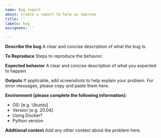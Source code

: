 ```yaml
---
name: Bug report
about: Create a report to help us improve
title: ''
labels: bug
assignees: ''

---
```


**Describe the bug**
A clear and concise description of what the bug is.

**To Reproduce**
Steps to reproduce the behavior:

**Expected behavior**
A clear and concise description of what you expected to happen.

**Outputs**
If applicable, add screenshots to help explain your problem. For error messages, please copy and paste them here. 

**Environment (please complete the following information):**
 - OS: [e.g. Ubuntu]
 - Version [e.g. 20.04]
 - Using Docker?
 - Python version

**Additional context**
Add any other context about the problem here.